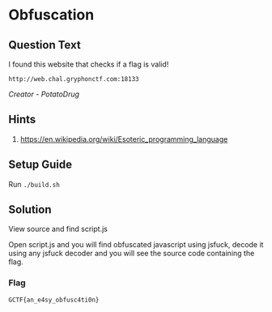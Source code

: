 # Obfuscation

## Question Text

I found this website that checks if a flag is valid!

`http://web.chal.gryphonctf.com:18133`

*Creator - PotatoDrug*

## Hints

1. https://en.wikipedia.org/wiki/Esoteric_programming_language

## Setup Guide

Run `./build.sh`

## Solution

View source and find script.js

Open script.js and you will find obfuscated javascript using jsfuck, decode it using any jsfuck decoder and you will see the source code containing the flag.

### Flag

`GCTF{an_e4sy_obfusc4ti0n}`